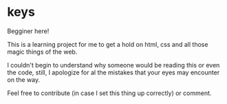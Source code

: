# keys

Begginer here!

This is a learning project for me to get a hold on html, css and all those magic things of the web.

I couldn't begin to understand why someone would be reading this or even the code, still, I apologize for al the mistakes that your eyes may encounter on the way.

Feel free to contribute (in case I set this thing up correctly) or comment.

